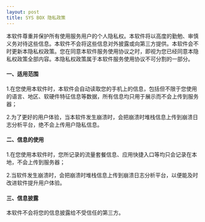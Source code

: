 ```yaml
---
layout: post
title: SYS BOX 隐私政策
---
```


本软件尊重并保护所有使用服务用户的个人隐私权。本软件将以高度的勤勉、审慎义务对待这些信息。本软件不会将这些信息对外披露或向第三方提供。本软件会不时更新本隐私权政策。您在同意本软件服务使用协议之时，即视为您已经同意本隐私权政策全部内容。本隐私权政策属于本软件服务使用协议不可分割的一部分。

#### 一、适用范围
1.在您使用本软件时，本软件会自动读取您的手机上的信息，包括但不限于您使用的语言、地区、软硬件特征信息等数据，所有信息均只用于展示而不会上传到服务器；

2.为了更好的用户体验，当本软件发生崩溃时，会把崩溃时堆栈信息上传到崩溃日志分析平台，绝不会上传用户隐私信息。

#### 二、信息的使用
1.在您使用本软件时，您所记录的流量套餐信息、应用快捷入口等均只会记录在本地，不会上传到服务器；

2.当软件发生崩溃时，会把崩溃时堆栈信息上传到崩溃日志分析平台，以便能及时改进软件提升用户体验。

#### 三、信息披露
本软件不会将您的信息披露给不受信任的第三方。